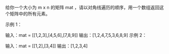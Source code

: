 给你一个大小为 m x n 的矩阵 mat ，请以对角线遍历的顺序，用一个数组返回这个矩阵中的所有元素。

示例 1：

输入：mat = [[1,2,3],[4,5,6],[7,8,9]]
输出：[1,2,4,7,5,3,6,8,9]
示例 2：

输入：mat = [[1,2],[3,4]]
输出：[1,2,3,4]


